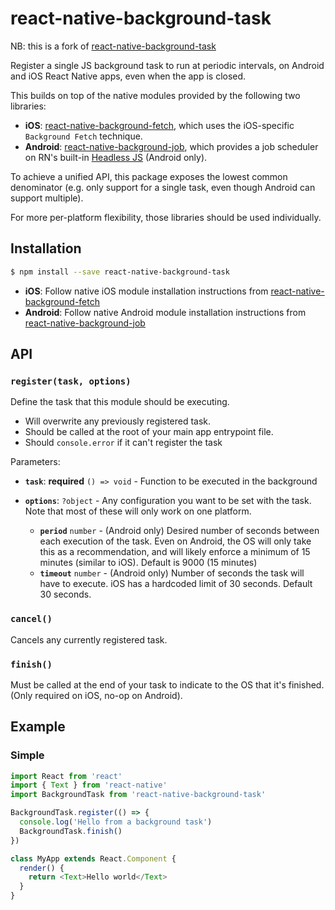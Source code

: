 # react-native-background-task

NB: this is a fork of [react-native-background-task](https://www.npmjs.com/package/react-native-background-task)

Register a single JS background task to run at periodic intervals, on Android and iOS React Native apps, even when the app is closed.

This builds on top of the native modules provided by the following two libraries:

- **iOS**: [react-native-background-fetch](https://github.com/transistorsoft/react-native-background-fetch), which uses the iOS-specific `Background Fetch` technique.
- **Android**: [react-native-background-job](https://github.com/vikeri/react-native-background-job), which provides a job scheduler on RN's built-in [Headless JS](https://facebook.github.io/react-native/docs/headless-js-android.html) (Android only).

To achieve a unified API, this package exposes the lowest common denominator (e.g. only support for a single task, even though Android can support multiple).

For more per-platform flexibility, those libraries should be used individually.

## Installation

```bash
$ npm install --save react-native-background-task
```

* **iOS**: Follow native iOS module installation instructions from
  [react-native-background-fetch](https://github.com/transistorsoft/react-native-background-fetch)
* **Android**: Follow native Android module installation instructions from
  [react-native-background-job](https://github.com/vikeri/react-native-background-job)

## API

### `register(task, options)`

Define the task that this module should be executing.

- Will overwrite any previously registered task.
- Should be called at the root of your main app entrypoint file.
- Should `console.error` if it can't register the task

Parameters:

* **`task`**: **required** `() => void` - Function to be executed in the background
* **`options`**: `?object` - Any configuration you want to be set with
  the task.  Note that most of these will only work on one platform.
  
  * **`period`** `number` - (Android only) Desired number of seconds between each
    execution of the task.  Even on Android, the OS will only take this as a
    recommendation, and will likely enforce a minimum of 15 minutes (similar to
    iOS).  Default is 9000 (15 minutes)
  * **`timeout`** `number` - (Android only) Number of seconds the task will have
    to execute.  iOS has a hardcoded limit of 30 seconds.  Default 30 seconds.

### `cancel()`

Cancels any currently registered task.

### `finish()`

Must be called at the end of your task to indicate to the OS that it's
finished.  (Only required on iOS, no-op on Android).

## Example

### Simple

```js
import React from 'react'
import { Text } from 'react-native'
import BackgroundTask from 'react-native-background-task'

BackgroundTask.register(() => {
  console.log('Hello from a background task')
  BackgroundTask.finish()
})

class MyApp extends React.Component {
  render() {
    return <Text>Hello world</Text>
  }
}
```
